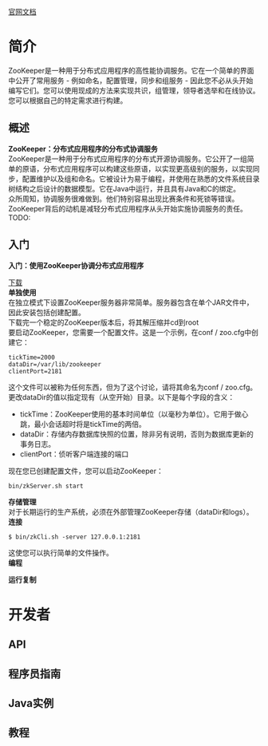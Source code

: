 [官网文档](http://zookeeper.apache.org/doc/current/index.html)  
# 简介
ZooKeeper是一种用于分布式应用程序的高性能协调服务。它在一个简单的界面中公开了常用服务 - 例如命名，配置管理，同步和组服务 - 因此您不必从头开始编写它们。您可以使用现成的方法来实现共识，组管理，领导者选举和在线协议。您可以根据自己的特定需求进行构建。
## 概述
**ZooKeeper：分布式应用程序的分布式协调服务**      
ZooKeeper是一种用于分布式应用程序的分布式开源协调服务。它公开了一组简单的原语，分布式应用程序可以构建这些原语，以实现更高级别的服务，以实现同步，配置维护以及组和命名。它被设计为易于编程，并使用在熟悉的文件系统目录树结构之后设计的数据模型。它在Java中运行，并且具有Java和C的绑定。  
众所周知，协调服务很难做到。他们特别容易出现比赛条件和死锁等错误。ZooKeeper背后的动机是减轻分布式应用程序从头开始实施协调服务的责任。  
TODO:  
## 入门
**入门：使用ZooKeeper协调分布式应用程序**    

[下载](http://zookeeper.apache.org/releases.html)   
**单独使用**  
在独立模式下设置ZooKeeper服务器非常简单。服务器包含在单个JAR文件中，因此安装包括创建配置。  
下载完一个稳定的ZooKeeper版本后，将其解压缩并cd到root  
要启动ZooKeeper，您需要一个配置文件。这是一个示例，在conf / zoo.cfg中创建它：  
```
tickTime=2000
dataDir=/var/lib/zookeeper
clientPort=2181
```
这个文件可以被称为任何东西，但为了这个讨论，请将其命名为conf / zoo.cfg。更改dataDir的值以指定现有（从空开始）目录。以下是每个字段的含义：   
*  tickTime：ZooKeeper使用的基本时间单位（以毫秒为单位）。它用于做心跳，最小会话超时将是tickTime的两倍。
*  dataDir：存储内存数据库快照的位置，除非另有说明，否则为数据库更新的事务日志。
*  clientPort：侦听客户端连接的端口

现在您已创建配置文件，您可以启动ZooKeeper：  
```
bin/zkServer.sh start
```
**存储管理**  
对于长期运行的生产系统，必须在外部管理ZooKeeper存储（dataDir和logs）。
**连接**  
```
$ bin/zkCli.sh -server 127.0.0.1:2181
```
这使您可以执行简单的文件操作。  
**编程**  

**运行复制**  


# 开发者
## API
## 程序员指南
## Java实例
## 教程
## 
